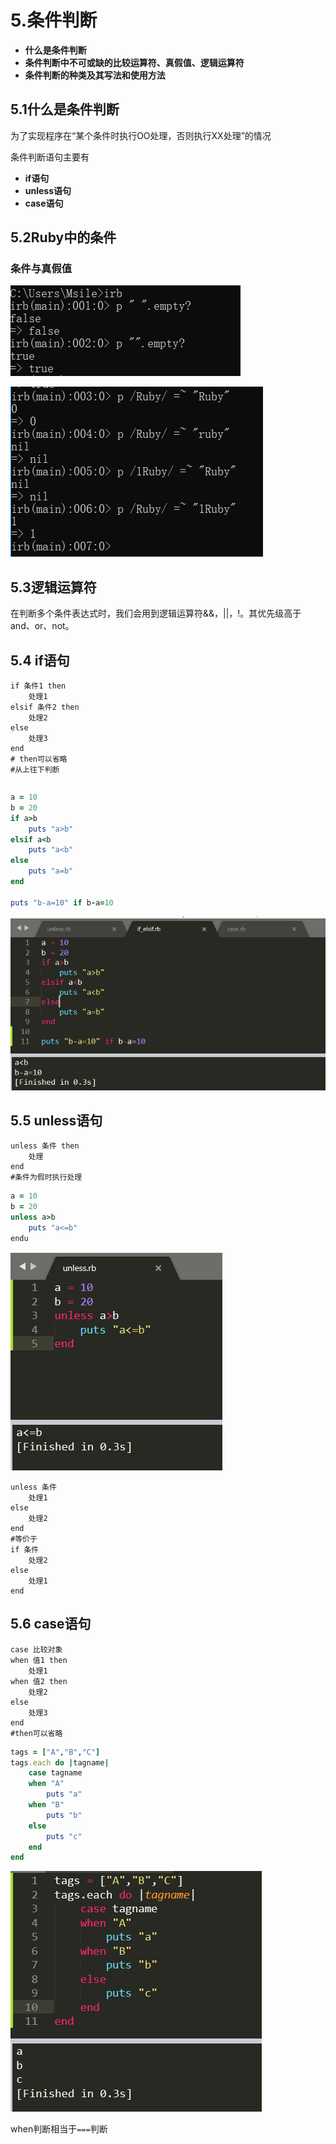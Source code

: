 # 5.条件判断

* **什么是条件判断**
* **条件判断中不可或缺的比较运算符、真假值、逻辑运算符**
* **条件判断的种类及其写法和使用方法**

## 5.1什么是条件判断

为了实现程序在“某个条件时执行OO处理，否则执行XX处理”的情况

条件判断语句主要有

* **if语句**
* **unless语句**
* **case语句**

## 5.2Ruby中的条件

### 条件与真假值

![true&#x548C;false](../.gitbook/assets/image%20%28214%29.png)

![](../.gitbook/assets/image%20%28212%29.png)

## 5.3逻辑运算符

在判断多个条件表达式时，我们会用到逻辑运算符&&，\|\|，!。其优先级高于and、or、not。

## 5.4 if语句

```text
if 条件1 then
    处理1
elsif 条件2 then
    处理2
else
    处理3
end
# then可以省略
#从上往下判断
```

```text

```

```ruby
a = 10
b = 20
if a>b	
	puts "a>b"
elsif a<b
	puts "a<b"
else
	puts "a=b"
end

puts "b-a=10" if b-a=10
```

![](../.gitbook/assets/image%20%2855%29.png)

## 5.5 unless语句

```text
unless 条件 then
    处理
end
#条件为假时执行处理
```

```ruby
a = 10
b = 20
unless a>b
	puts "a<=b"
endu 
```

![](../.gitbook/assets/image%20%28160%29.png)

```text
unless 条件
    处理1
else
    处理2
end
#等价于
if 条件
    处理2
else 
    处理1
end
```

## 5.6 case语句

```text
case 比较对象
when 值1 then
    处理1
when 值2 then
    处理2
else
    处理3
end
#then可以省略
```

```ruby
tags = ["A","B","C"]
tags.each do |tagname|
	case tagname
	when "A"
		puts "a"
	when "B"
		puts "b"
	else
		puts "c"
	end
end
```

![](../.gitbook/assets/image%20%2864%29.png)

when判断相当于`===`判断

